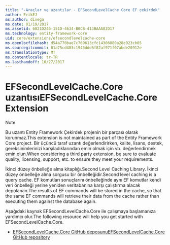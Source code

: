 ```yaml
---
title: "-Araçlar ve uzantılar - EFSecondLevelCache.Core EF çekirdek"
author: ErikEJ
ms.author: divega
ms.date: 01/19/2017
ms.assetid: 6021D246-151D-4634-B0CB-413BAAA82D17
ms.technology: entity-framework-core
uid: core/extensions/efsecondlevelcache-core
ms.openlocfilehash: d54a770bae7c769613cfc14306880a28e923cb05
ms.sourcegitcommit: 01a75cd483c1943ddd6f82af971f07abde20912e
ms.translationtype: MT
ms.contentlocale: tr-TR
ms.lasthandoff: 10/27/2017
---
```

# <a name="efsecondlevelcachecore-extension"></a><span data-ttu-id="e11d3-102">EFSecondLevelCache.Core uzantısı</span><span class="sxs-lookup"><span data-stu-id="e11d3-102">EFSecondLevelCache.Core Extension</span></span>

> [!NOTE]  
> <span data-ttu-id="e11d3-103">Bu uzantı Entity Framework Çekirdek projenin bir parçası olarak korunmaz.</span><span class="sxs-lookup"><span data-stu-id="e11d3-103">This extension is not maintained as part of the Entity Framework Core project.</span></span> <span data-ttu-id="e11d3-104">Bir üçüncü taraf uzantı değerlendirirken, kalite, lisans, destek, gereksinimlerinizi karşıladıklarından emin olmak için vb. değerlendirmek emin olun.</span><span class="sxs-lookup"><span data-stu-id="e11d3-104">When considering a third party extension, be sure to evaluate quality, licensing, support, etc. to ensure they meet your requirements.</span></span>

<span data-ttu-id="e11d3-105">İkinci düzey önbelleğe alma kitaplığı.</span><span class="sxs-lookup"><span data-stu-id="e11d3-105">Second Level Caching Library.</span></span> <span data-ttu-id="e11d3-106">İkinci düzey önbelleğe alma sorgusu bir önbelleğidir.</span><span class="sxs-lookup"><span data-stu-id="e11d3-106">Second level caching is a query cache.</span></span> <span data-ttu-id="e11d3-107">EF komutları sonuçlarını önbelleğinde aynı EF komutlar kendi veri önbelleği yerine yeniden veritabanına karşı çalıştırma alacak depolanan.</span><span class="sxs-lookup"><span data-stu-id="e11d3-107">The results of EF commands will be stored in the cache, so that the same EF commands will retrieve their data from the cache rather than executing them against the database again.</span></span>

<span data-ttu-id="e11d3-108">Aşağıdaki kaynak EFSecondLevelCache.Core ile çalışmaya başlamanıza yardımcı olur.</span><span class="sxs-lookup"><span data-stu-id="e11d3-108">The following resource will help you get started with EFSecondLevelCache.Core.</span></span>
* [<span data-ttu-id="e11d3-109">EFSecondLevelCache.Core GitHub deposunu</span><span class="sxs-lookup"><span data-stu-id="e11d3-109">EFSecondLevelCache.Core GitHub repository</span></span>](https://github.com/VahidN/EFSecondLevelCache.Core/)
